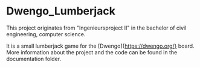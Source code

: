 # Dwengo_Lumberjack

This project originates from "Ingenieursproject II" in the bachelor of civil engineering, computer science.

It is a small lumberjack game for the [Dwengo]{https://dwengo.org/} board. 
More information about the project and the code can be found in the documentation folder.